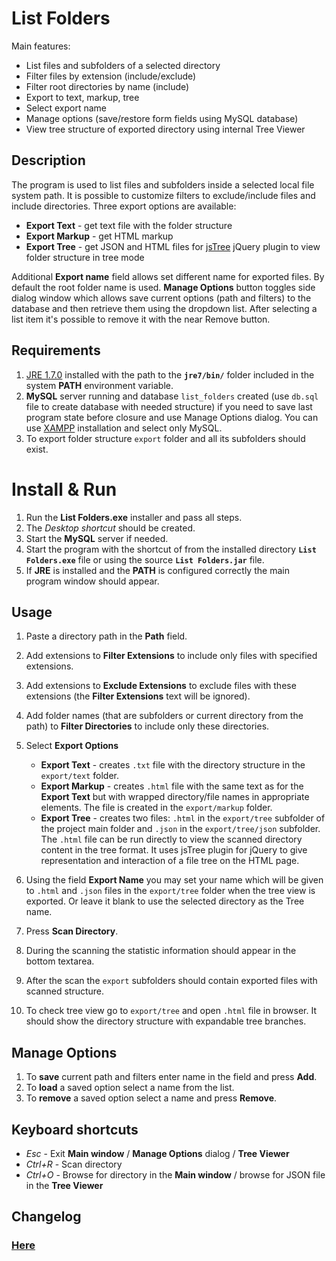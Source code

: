 # List Folders

Main features:

- List files and subfolders of a selected directory
- Filter files by extension (include/exclude)
- Filter root directories by name (include)
- Export to text, markup, tree
- Select export name
- Manage options (save/restore form fields using MySQL database)
- View tree structure of exported directory using internal Tree Viewer

## Description

The program is used to list files and subfolders inside a selected local file system path. 
It is possible to customize filters to exclude/include files and include directories. 
Three export options are available:

 - **Export Text** - get text file with the folder structure
 - **Export Markup** - get HTML markup
 - **Export Tree** - get JSON and HTML files for [jsTree](http://jstree.com/) jQuery plugin to view folder structure in tree mode
 
Additional **Export name** field allows set different name for exported files. By default the root folder name is used.
**Manage Options** button toggles side dialog window which allows save current options (path and filters) to the database and then retrieve them using the dropdown list. After selecting a list item it's possible to remove it with the near Remove button.


## Requirements

1. [JRE 1.7.0](http://www.oracle.com/technetwork/java/javase/downloads/jre7-downloads-1880261.html) installed with the path to the **`jre7/bin/`** folder included in the system **PATH** environment variable.
2. **MySQL** server running and database `list_folders` created (use `db.sql` file to create database with needed structure) if you need to save last program state before closure and use Manage Options dialog. You can use [XAMPP](https://sourceforge.net/projects/xampp/files/) installation and select only MySQL.
3. To export folder structure `export` folder and all its subfolders should exist.


# Install & Run

1. Run the **List Folders.exe** installer and pass all steps.
2. The *Desktop shortcut* should be created.
3. Start the **MySQL** server if needed.
4. Start the program with the shortcut of from the installed directory **`List Folders.exe`** file or using the source **`List Folders.jar`** file.
5. If **JRE** is installed and the **PATH** is configured correctly the main program window should appear.


## Usage

1. Paste a directory path in the **Path** field.
2. Add extensions to **Filter Extensions** to include only files with specified extensions.
3. Add extensions to **Exclude Extensions** to exclude files with these extensions (the **Filter Extensions** text will be ignored).
4. Add folder names (that are subfolders or current directory from the path) to **Filter Directories** to include only these directories.
5. Select **Export Options**

      - **Export Text** - creates `.txt` file with the directory structure in the `export/text` folder.
      - **Export Markup** - creates `.html` file with the same text as for the **Export Text** but with wrapped directory/file names in appropriate <span> elements. The file is created in the `export/markup` folder.
      - **Export Tree** - creates two files: `.html` in the `export/tree` subfolder of the project main folder and `.json` in the `export/tree/json` subfolder.
      The `.html` file can be run directly to view the scanned directory content in the tree format. It uses jsTree plugin for jQuery to give representation and interaction of a file tree on the HTML page.  

6. Using the field **Export Name** you may set your name which will be given to `.html` and `.json` files in the `export/tree` folder when the tree view is exported. Or leave it blank to use the selected directory as the Tree name.
7. Press **Scan Directory**.
8. During the scanning the statistic information should appear in the bottom textarea. 
9. After the scan the `export` subfolders should contain exported files with scanned structure.
9. To check tree view go to `export/tree` and open `.html` file in browser. It should show the directory structure with expandable tree branches.


## Manage Options

1. To **save** current path and filters enter name in the field and press **Add**.
2. To **load** a saved option select a name from the list.
3. To **remove** a saved option select a name and press **Remove**.


## Keyboard shortcuts

- *Esc* - Exit **Main window** / **Manage Options** dialog / **Tree Viewer**
- *Ctrl+R* - Scan directory
- *Ctrl+O* - Browse for directory in the **Main window** / browse for JSON file in the **Tree Viewer**

## Changelog

### [Here](https://sourceforge.net/p/listfolders/wiki/Changelog/)

